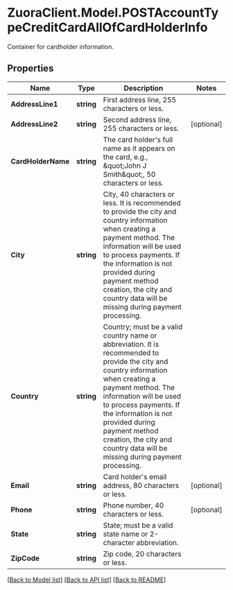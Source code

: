 # ZuoraClient.Model.POSTAccountTypeCreditCardAllOfCardHolderInfo
Container for cardholder information. 

## Properties

Name | Type | Description | Notes
------------ | ------------- | ------------- | -------------
**AddressLine1** | **string** | First address line, 255 characters or less.  | 
**AddressLine2** | **string** | Second address line, 255 characters or less.  | [optional] 
**CardHolderName** | **string** | The card holder&#39;s full name as it appears on the card, e.g., \&quot;John J Smith\&quot;, 50 characters or less.  | 
**City** | **string** | City, 40 characters or less. It is recommended to provide the city and country information when creating a payment method. The information will be used to process payments. If the information is not provided during payment method creation, the city and country data will be missing during payment processing.  | 
**Country** | **string** | Country; must be a valid country name or abbreviation. It is recommended to provide the city and country information when creating a payment method. The information will be used to process payments. If the information is not provided during payment method creation, the city and country data will be missing during payment processing.  | 
**Email** | **string** | Card holder&#39;s email address, 80 characters or less.  | [optional] 
**Phone** | **string** | Phone number, 40 characters or less.  | [optional] 
**State** | **string** | State; must be a valid state name or 2-character abbreviation.  | 
**ZipCode** | **string** | Zip code, 20 characters or less.  | 

[[Back to Model list]](../README.md#documentation-for-models) [[Back to API list]](../README.md#documentation-for-api-endpoints) [[Back to README]](../README.md)

